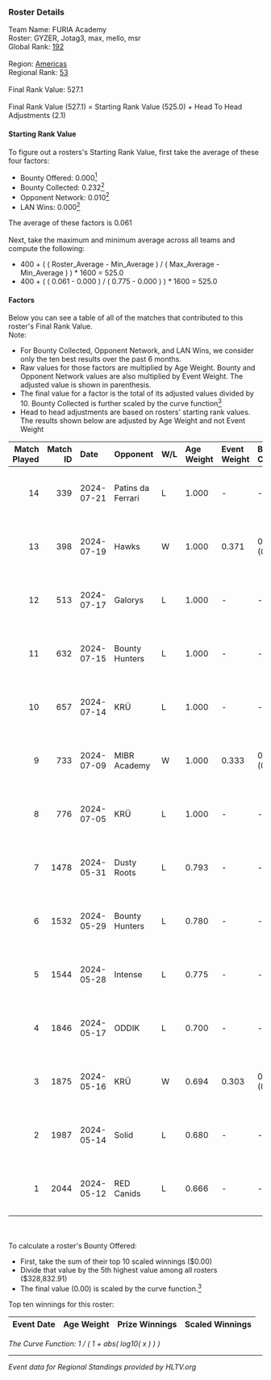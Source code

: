 ### Roster Details<br />
Team Name: FURIA Academy<br />
Roster: GYZER, Jotag3, max, mello, msr<br />
Global Rank: [192](../standings_global.md)<br />
<br />
Region: [Americas]( ../standings_americas.md)<br />
Regional Rank: [53]( ../standings_americas.md)<br />
<br />
Final Rank Value:  527.1<br />
<br />
Final Rank Value (527.1) = Starting Rank Value (525.0) + Head To Head Adjustments (2.1)<br />

#### Starting Rank Value<br />
To figure out a rosters's Starting Rank Value, first take the average of these four factors:<br />
- Bounty Offered: 0.000[<sup>1</sup>](#table2)
- Bounty Collected: 0.232[<sup>2</sup>](#table1)
- Opponent Network: 0.010[<sup>2</sup>](#table1)
- LAN Wins: 0.000[<sup>2</sup>](#table1)

The average of these factors is 0.061<br />
<br />
Next, take the maximum and minimum average across all teams and compute the following:<br />
- 400 + ( ( Roster_Average - Min_Average ) / ( Max_Average - Min_Average ) ) * 1600 = 525.0
- 400 + ( ( 0.061 - 0.000 ) / ( 0.775 - 0.000 ) ) * 1600 = 525.0


#### Factors<br />
Below you can see a table of all of the matches that contributed to this roster's Final Rank Value.<br />
Note:<br />

- For Bounty Collected, Opponent Network, and LAN Wins, we consider only the ten best results over the past 6 months.
- Raw values for those factors are multiplied by Age Weight. Bounty and Opponent Network values are also multiplied by Event Weight. The adjusted value is shown in parenthesis.
- The final value for a factor is the total of its adjusted values divided by 10. Bounty Collected is further scaled by the curve function[<sup>3</sup>](#curveFunction)
- Head to head adjustments are based on rosters' starting rank values. The results shown below are adjusted by Age Weight and not Event Weight
<span id="table1"></span><br />


| Match Played | Match ID | Date       | Opponent          | W/L | Age Weight | Event Weight | Bounty Collected | Opponent Network | LAN Wins  | H2H Adj. | Roster                                   |
| -: | -: | :- | :- | :- | :- | :- | :- | :- | :- | -: | :- |
|           14 |      339 | 2024-07-21 | Patins da Ferrari | L   | 1.000      | -            | -                | -                | -         |    -5.83 | GYZER, Jotag3, max, mello, msr           |
|           13 |      398 | 2024-07-19 | Hawks             | W   | 1.000      | 0.371        | 0.000 (0.000)    | 0.029 (0.011)    | 0 (0.000) |    15.57 | GYZER, Jotag3, max, mello, msr           |
|           12 |      513 | 2024-07-17 | Galorys           | L   | 1.000      | -            | -                | -                | -         |    -5.25 | Bruninho, GYZER, Jotag3, max, mello      |
|           11 |      632 | 2024-07-15 | Bounty Hunters    | L   | 1.000      | -            | -                | -                | -         |    -2.35 | GYZER, Jotag3, max, mello, souz4h        |
|           10 |      657 | 2024-07-14 | KRÜ               | L   | 1.000      | -            | -                | -                | -         |    -3.84 | GYZER, Jotag3, max, mello, souz4h        |
|            9 |      733 | 2024-07-09 | MIBR Academy      | W   | 1.000      | 0.333        | 0.000 (0.000)    | 0.000 (0.000)    | 0 (0.000) |    10.20 | GYZER, Jotag3, max, mello, souz4h        |
|            8 |      776 | 2024-07-05 | KRÜ               | L   | 1.000      | -            | -                | -                | -         |    -4.13 | GYZER, Jotag3, max, mello, souz4h        |
|            7 |     1478 | 2024-05-31 | Dusty Roots       | L   | 0.793      | -            | -                | -                | -         |    -3.95 | Bruninho, cerolzin, GYZER, Jotag3, mello |
|            6 |     1532 | 2024-05-29 | Bounty Hunters    | L   | 0.780      | -            | -                | -                | -         |    -2.92 | Bruninho, cerolzin, GYZER, Jotag3, mello |
|            5 |     1544 | 2024-05-28 | Intense           | L   | 0.775      | -            | -                | -                | -         |    -9.63 | Bruninho, cerolzin, GYZER, Jotag3, mello |
|            4 |     1846 | 2024-05-17 | ODDIK             | L   | 0.700      | -            | -                | -                | -         |    -1.92 | Bruninho, cerolzin, GYZER, Jotag3, mello |
|            3 |     1875 | 2024-05-16 | KRÜ               | W   | 0.694      | 0.303        | 0.023 (0.005)    | 0.444 (0.093)    | 0 (0.000) |    19.36 | Bruninho, cerolzin, GYZER, Jotag3, mello |
|            2 |     1987 | 2024-05-14 | Solid             | L   | 0.680      | -            | -                | -                | -         |    -2.50 | Bruninho, cerolzin, GYZER, Jotag3, mello |
|            1 |     2044 | 2024-05-12 | RED Canids        | L   | 0.666      | -            | -                | -                | -         |    -0.77 | Bruninho, cerolzin, GYZER, Jotag3, mello |

<br />
<span id="table2"></span><br />
To calculate a roster's Bounty Offered:<br />

- First, take the sum of their top 10 scaled winnings ($0.00)
- Divide that value by the 5th highest value among all rosters ($328,832.91)
- The final value (0.00) is scaled by the curve function.[<sup>3</sup>](#curveFunction)

Top ten winnings for this roster:<br />

| Event Date | Age Weight | Prize Winnings | Scaled Winnings |
| :- | -: | :- | :- |


<span id="curveFunction"></span>_The Curve Function: 1 / ( 1 + abs( log10( x ) ) )_<br />

---
_Event data for Regional Standings provided by HLTV.org_<br />
